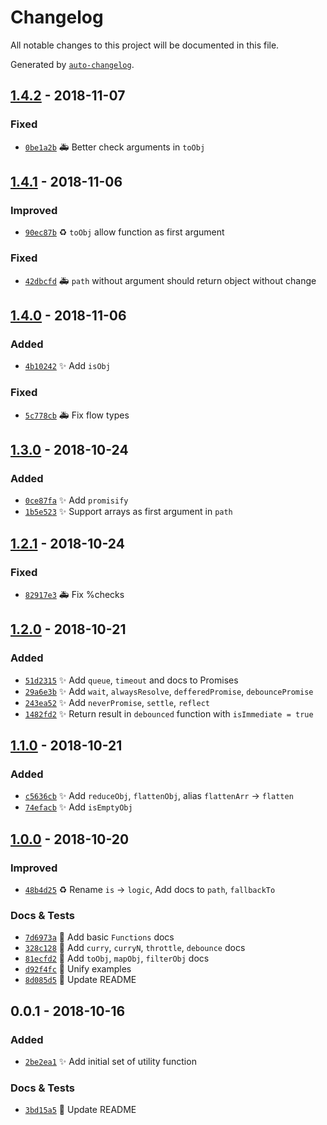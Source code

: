 # Changelog
All notable changes to this project will be documented in this file.

Generated by [`auto-changelog`](https://github.com/CookPete/auto-changelog).

## [1.4.2](https://github.com/exah/utils/compare/1.4.1...1.4.2) - 2018-11-07

### Fixed

- [`0be1a2b`](https://github.com/exah/utils/commit/0be1a2bcafc4bc0c2e29da8fa5febab7b15b7194) 🚑 Better check arguments in `toObj`

## [1.4.1](https://github.com/exah/utils/compare/1.4.0...1.4.1) - 2018-11-06

### Improved

- [`90ec87b`](https://github.com/exah/utils/commit/90ec87bc84ac4806d0498d33dfccb6f690a5baab) ♻️ `toObj` allow function as first argument

### Fixed

- [`42dbcfd`](https://github.com/exah/utils/commit/42dbcfdf125fee14c09e3b065d61bf96bfc6e1f4) 🚑 `path` without argument should return object without change

## [1.4.0](https://github.com/exah/utils/compare/1.3.0...1.4.0) - 2018-11-06

### Added

- [`4b10242`](https://github.com/exah/utils/commit/4b10242af9f6c8e39a21efdab55859e219866dd8) ✨ Add `isObj`

### Fixed

- [`5c778cb`](https://github.com/exah/utils/commit/5c778cb89358560604bb5cfa290f89386fc20651) 🚑 Fix flow types

## [1.3.0](https://github.com/exah/utils/compare/1.2.1...1.3.0) - 2018-10-24

### Added

- [`0ce87fa`](https://github.com/exah/utils/commit/0ce87fa0ba8cb73b55de47f2e8ff3c76b6737b8c) ✨ Add `promisify`
- [`1b5e523`](https://github.com/exah/utils/commit/1b5e523f7566176b32c05eef2204481025260c44) ✨ Support arrays as first argument in `path`

## [1.2.1](https://github.com/exah/utils/compare/1.2.0...1.2.1) - 2018-10-24

### Fixed

- [`82917e3`](https://github.com/exah/utils/commit/82917e3780844c20b91c70a49c30efec48a93366) 🚑 Fix %checks

## [1.2.0](https://github.com/exah/utils/compare/1.1.0...1.2.0) - 2018-10-21

### Added

- [`51d2315`](https://github.com/exah/utils/commit/51d2315fe23d0626227015aa7e141db071a015a3) ✨ Add `queue`, `timeout` and docs to Promises
- [`29a6e3b`](https://github.com/exah/utils/commit/29a6e3bba855f9ad273738f4eaf083b191aeba3f) ✨ Add `wait`, `alwaysResolve`, `defferedPromise`, `debouncePromise`
- [`243ea52`](https://github.com/exah/utils/commit/243ea52f262373bf9a732066b43ef46448a130f7) ✨ Add `neverPromise`, `settle`, `reflect`
- [`1482fd2`](https://github.com/exah/utils/commit/1482fd212d77eeca69ca7a576f62538b5daa891b) ✨ Return result in `debounced` function with `isImmediate = true`

## [1.1.0](https://github.com/exah/utils/compare/1.0.0...1.1.0) - 2018-10-21

### Added

- [`c5636cb`](https://github.com/exah/utils/commit/c5636cb112c5822b404e693fc760896e116e9854) ✨ Add `reduceObj`, `flattenObj`, alias `flattenArr` → `flatten`
- [`74efacb`](https://github.com/exah/utils/commit/74efacbcdb24265e7cf5423c0a2997692684aaf3) ✨ Add `isEmptyObj`

## [1.0.0](https://github.com/exah/utils/compare/0.0.1...1.0.0) - 2018-10-20

### Improved

- [`48b4d25`](https://github.com/exah/utils/commit/48b4d259e10ad97c3e5315219fa59eb60fad0449) ♻️ Rename `is` → `logic`, Add docs to `path`, `fallbackTo`

### Docs & Tests

- [`7d6973a`](https://github.com/exah/utils/commit/7d6973a3355ab3206fb614088e516c2c36541e2e) 📝 Add basic `Functions` docs
- [`328c128`](https://github.com/exah/utils/commit/328c1282e519f29de8bf28193cce3d19ea630969) 📝 Add `curry`, `curryN`, `throttle`, `debounce` docs
- [`81ecfd2`](https://github.com/exah/utils/commit/81ecfd26a214fe65f08363688d41fcc10a2a0b82) 📝 Add `toObj`, `mapObj`, `filterObj` docs
- [`d92f4fc`](https://github.com/exah/utils/commit/d92f4fc44f436b0d9ba5a88204b5854976364990) 📝 Unify examples
- [`8d085d5`](https://github.com/exah/utils/commit/8d085d54c30ec8bb138f675085bc930c640f7cec) 📝 Update README

## 0.0.1 - 2018-10-16

### Added

- [`2be2ea1`](https://github.com/exah/utils/commit/2be2ea1888b8f32ca53a8f125fbe1d7aaee2c6ea) ✨ Add initial set of utility function

### Docs & Tests

- [`3bd15a5`](https://github.com/exah/utils/commit/3bd15a58f67688e47f5686ea5d32c8b34badd46e) 📝 Update README
